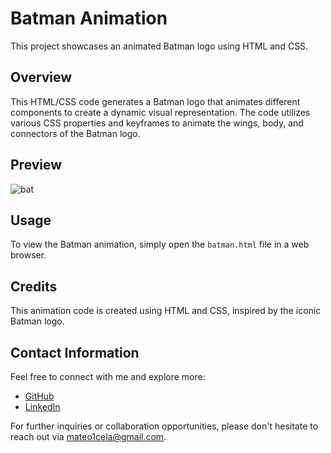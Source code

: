 # Batman Animation

This project showcases an animated Batman logo using HTML and CSS.

## Overview

This HTML/CSS code generates a Batman logo that animates different components to create a dynamic visual representation. The code utilizes various CSS properties and keyframes to animate the wings, body, and connectors of the Batman logo.

## Preview

![bat](https://github.com/mateo1mc/batman/assets/112934949/653df8d1-65a4-480f-bf12-fd05a0f57824)


## Usage

To view the Batman animation, simply open the `batman.html` file in a web browser.

## Credits

This animation code is created using HTML and CSS, inspired by the iconic Batman logo.

## Contact Information
Feel free to connect with me and explore more:
- [GitHub](https://github.com/mateo1mc)
- [LinkedIn](https://www.linkedin.com/in/mateo1mc/)

For further inquiries or collaboration opportunities, please don't hesitate to reach out via mateo1cela@gmail.com.
